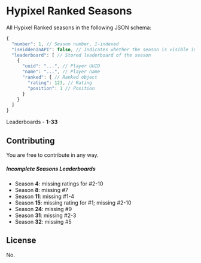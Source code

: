 # Hypixel Ranked Seasons

All Hypixel Ranked seasons in the following JSON schema:

```js
{
  "number": 1, // Season number, 1-indexed
  "isHiddenInAPI": false, // Indicates whether the season is visible in Hypixel API or not
  "leaderboard": [ // Stored leaderboard of the season
    {
      "uuid": "...", // Player UUID
      "name": "...", // Player name
      "ranked": { // Ranked object
        "rating": 123, // Rating
        "position": 1 // Position
      }
    }
  ]
}
```

Leaderboards - **1-33**

## Contributing

You are free to contribute in any way.

##### Incomplete Seasons Leaderboards

* Season **4**: missing ratings for #2-10
* Season **8**: missing #7
* Season **11**: missing #1-4
* Season **15**: missing rating for #1; missing #2-10
* Season **24**: missing #9
* Season **31**: missing #2-3
* Season **32**: missing #5

## License

No.

